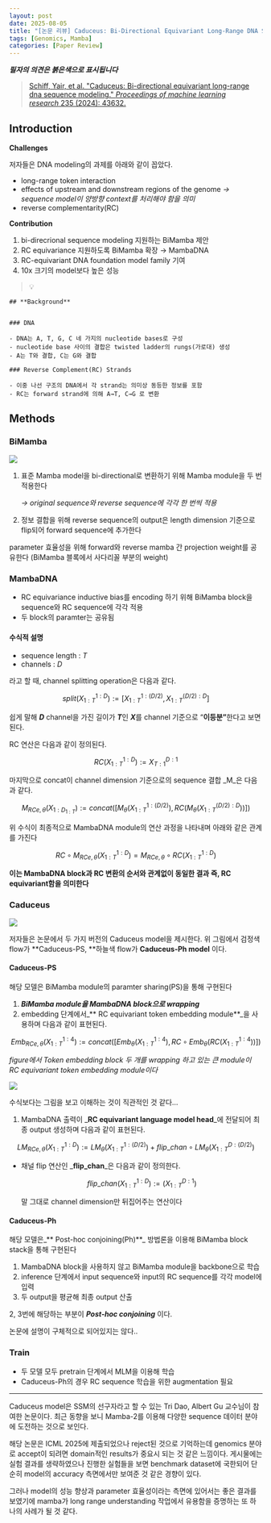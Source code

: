 ```yaml
---
layout: post
date: 2025-08-05
title: "[논문 리뷰] Caduceus: Bi-Directional Equivariant Long-Range DNA Sequence Modeling"
tags: [Genomics, Mamba]
categories: [Paper Review]
---
```


<span class="notion-red">_**필자의 의견은 붉은색으로 표시됩니다**_</span>


> [Schiff, Yair, et al. "Caduceus: Bi-directional equivariant long-range dna sequence modeling." ](https://pmc.ncbi.nlm.nih.gov/articles/PMC12189541/)[_Proceedings of machine learning research_](https://pmc.ncbi.nlm.nih.gov/articles/PMC12189541/)[ 235 (2024): 43632.](https://pmc.ncbi.nlm.nih.gov/articles/PMC12189541/)



## Introduction


**Challenges**


저자들은 DNA modeling의 과제를 아래와 같이 꼽았다.

- long-range token interaction
- effects of upstream and downstream regions of the genome 
_→ sequence model이 양방향 context를 처리해야 함을 의미_
- reverse complementarity(RC)

**Contribution**

1. bi-direcrional sequence modeling 지원하는 BiMamba 제안
1. RC equivariance 지원하도록 BiMamba 확장 → MambaDNA
1. RC-equivariant DNA foundation model family 기여
1. 10x 크기의 model보다 높은 성능

> 💡 


	## **Background**


	### DNA

	- DNA는 A, T, G, C 네 가지의 nucleotide bases로 구성
	- nucleotide base 사이의 결합은 twisted ladder의 rungs(가로대) 생성
	- A는 T와 결합, C는 G와 결합

	### Reverse Complement(RC) Strands

	- 이중 나선 구조의 DNA에서 각 strand는 의미상 동등한 정보를 포함
	- RC는 forward strand에 의해 A→T, C→G 로 변환


## Methods



### BiMamba


![](https://prod-files-secure.s3.us-west-2.amazonaws.com/542b861c-36a8-4051-84e5-8804b6728dba/2c247d59-7815-4980-99f0-8f0d21f445a7/image.png?X-Amz-Algorithm=AWS4-HMAC-SHA256&X-Amz-Content-Sha256=UNSIGNED-PAYLOAD&X-Amz-Credential=ASIAZI2LB466ZI4Y5WUO%2F20250818%2Fus-west-2%2Fs3%2Faws4_request&X-Amz-Date=20250818T042812Z&X-Amz-Expires=3600&X-Amz-Security-Token=IQoJb3JpZ2luX2VjEFMaCXVzLXdlc3QtMiJIMEYCIQDXGmFIT8QBzj0NgxHezVwLkAt7ipgLZRkE%2BcnG4ucPKAIhAPJJjo1Od37vzFOLhFIwoPF3%2F94Lh6cfhkGebdqTnWZwKogECJz%2F%2F%2F%2F%2F%2F%2F%2F%2F%2FwEQABoMNjM3NDIzMTgzODA1IgyrtPjYjDiO78uanBgq3AP821gVyWkEUy7f3dtMWznvlXlgupWXXigY%2BpgxtsAjLVpvQVPTNgXCwF95%2FCKRZEOE1L74F38cvxAtmJI2PHbI7Vov675HDTY6%2F5mmTOR3IGMaQ%2BmFLmAEuaBbedycQEPCD19INM%2F%2FjJDmkUN0cUgnnQG5lN3G9Mgmbi50ux1Lt4izZaRoGE%2FeSV5O%2BrG01Ou0GJf0l3EpgT0GgTgR58h%2B7OmaAoJlMNkymQiIsoEXBGnFxnvyGjUkl4OfNAhZP5fmOdnIjvRfw2Ps163BJIeHQX%2FeQxk0vXqL7WBCTmRRhZm38FCT0zsc%2BLzMv%2BvShCRuC54PYgnromFtZ%2F6uj3cjlZvbNJtATHx1ZflwpS1hRBWz65QkmbflybF5U0N15rN3jdEbVTliDXmrsXgxM%2Be9LcreDUPjNZdSw2QXHU%2BGpU0n7BxCFCOlkOgy67H1n3D%2Fj1WmgRBdvvHvu9BkqzVgXFkGJJkjFV5YzOpAq6TrjI8QTNZHO%2BDIQt9xzFtGTN%2FJ%2FFvh4sLClYl%2B9fujhk0JS7XQ8ujzBmQETLwSDcQrpxtbC%2FSw2Il2ovmjz0cnvFGV9n8lbMbKP1JjUDuodvKorO80ytxV0lf1X3m5JASoOgV3ipj9FbTSFm6d0jD1tYrFBjqkAcKle1p4eiXIh6cnGYSYpCzOVfJw7F48jahKhMSuc%2B6WrZ7H8A8s%2BuNuFkhjwfa2eSuqJPWSgeh6y6Z3cAnpXs5vJMB%2FTNPXZwoxt9fuJm0Rxfyvsj67uAYHSVmpD36UdKzRfv06nJFmUyFXo7G9o825GAMGnyxME3EHjxAuaEMeqN7ohz7uMdRzePD%2Ff%2FId8Vm64KJwHmggqqmE9IgbSLCGyPQ1&X-Amz-Signature=01ffcf27957f4ad38fca34bf8d62ab781dfb1e86fa1dec481a07aca64bac5280&X-Amz-SignedHeaders=host&x-amz-checksum-mode=ENABLED&x-id=GetObject)

1. 표준 Mamba model을 bi-directional로 변환하기 위해 Mamba module을 두 번 적용한다

	_→ original sequence와 reverse sequence에 각각 한 번씩 적용_

1. 정보 결합을 위해 reverse sequence의 output은 length dimension 기준으로 flip되어 forward sequence에 추가한다

parameter 효율성을 위해 forward와 reverse mamba 간 projection weight를 공유한다 (BiMamba 블록에서 사다리꼴 부분의 weight)



### MambaDNA

- RC equivariance inductive bias를 encoding 하기 위해 BiMamba block을 sequence와 RC sequence에 각각 적용
- 두 block의 paramter는 공유됨


#### 수식적 설명

- sequence length : _T_
- channels : _D_

라고 할 때,  channel splitting operation은 다음과 같다.


$$
split(X^{1:D}_{1:T}):=[X^{1:(D/2)}_{1:T},X^{(D/2):D}_{1:T}]
$$


<span class="notion-red">쉽게 말해 </span><span class="notion-red">_**D**_</span><span class="notion-red"> channel을 가진 길이가 </span><span class="notion-red">_**T**_</span><span class="notion-red">인 </span><span class="notion-red">_**X**_</span><span class="notion-red">를 channel 기준으로 “</span><span class="notion-red">**이등분”**</span><span class="notion-red">한다고 보면 된다.</span>


RC 연산은 다음과 같이 정의된다.


$$
RC(X^{1:D}_{1:T}):=X^{D:1}_{T:1}
$$


마지막으로 concat이 channel dimension 기준으로의 sequence 결합 _M_은 다음과 같다.


$$
M_{RCe,\theta}(X_{1:D_{1:T}}):=concat([M_{\theta}(X^{1:(D/2)}_{1:T}),RC(M_{\theta}(X^{(D/2):D}_{1:T}))])
$$


위 수식이 최종적으로 MambaDNA module의 연산 과정을 나타내며 아래와 같은 관계를 가진다


$$
RC\circ M_{RCe,\theta}(X^{1:D}_{1:T}) = M_{RCe,\theta} \circ RC(X^{1:D}_{1:T})
$$


**이는 MambaDNA block과 RC 변환의 순서와 관계없이 동일한 결과 즉, RC equivariant함을 의미한다**



### Caduceus


![](https://prod-files-secure.s3.us-west-2.amazonaws.com/542b861c-36a8-4051-84e5-8804b6728dba/f94a60d7-8145-473b-aef9-7c68d3ec604a/image.png?X-Amz-Algorithm=AWS4-HMAC-SHA256&X-Amz-Content-Sha256=UNSIGNED-PAYLOAD&X-Amz-Credential=ASIAZI2LB466ZI4Y5WUO%2F20250818%2Fus-west-2%2Fs3%2Faws4_request&X-Amz-Date=20250818T042813Z&X-Amz-Expires=3600&X-Amz-Security-Token=IQoJb3JpZ2luX2VjEFMaCXVzLXdlc3QtMiJIMEYCIQDXGmFIT8QBzj0NgxHezVwLkAt7ipgLZRkE%2BcnG4ucPKAIhAPJJjo1Od37vzFOLhFIwoPF3%2F94Lh6cfhkGebdqTnWZwKogECJz%2F%2F%2F%2F%2F%2F%2F%2F%2F%2FwEQABoMNjM3NDIzMTgzODA1IgyrtPjYjDiO78uanBgq3AP821gVyWkEUy7f3dtMWznvlXlgupWXXigY%2BpgxtsAjLVpvQVPTNgXCwF95%2FCKRZEOE1L74F38cvxAtmJI2PHbI7Vov675HDTY6%2F5mmTOR3IGMaQ%2BmFLmAEuaBbedycQEPCD19INM%2F%2FjJDmkUN0cUgnnQG5lN3G9Mgmbi50ux1Lt4izZaRoGE%2FeSV5O%2BrG01Ou0GJf0l3EpgT0GgTgR58h%2B7OmaAoJlMNkymQiIsoEXBGnFxnvyGjUkl4OfNAhZP5fmOdnIjvRfw2Ps163BJIeHQX%2FeQxk0vXqL7WBCTmRRhZm38FCT0zsc%2BLzMv%2BvShCRuC54PYgnromFtZ%2F6uj3cjlZvbNJtATHx1ZflwpS1hRBWz65QkmbflybF5U0N15rN3jdEbVTliDXmrsXgxM%2Be9LcreDUPjNZdSw2QXHU%2BGpU0n7BxCFCOlkOgy67H1n3D%2Fj1WmgRBdvvHvu9BkqzVgXFkGJJkjFV5YzOpAq6TrjI8QTNZHO%2BDIQt9xzFtGTN%2FJ%2FFvh4sLClYl%2B9fujhk0JS7XQ8ujzBmQETLwSDcQrpxtbC%2FSw2Il2ovmjz0cnvFGV9n8lbMbKP1JjUDuodvKorO80ytxV0lf1X3m5JASoOgV3ipj9FbTSFm6d0jD1tYrFBjqkAcKle1p4eiXIh6cnGYSYpCzOVfJw7F48jahKhMSuc%2B6WrZ7H8A8s%2BuNuFkhjwfa2eSuqJPWSgeh6y6Z3cAnpXs5vJMB%2FTNPXZwoxt9fuJm0Rxfyvsj67uAYHSVmpD36UdKzRfv06nJFmUyFXo7G9o825GAMGnyxME3EHjxAuaEMeqN7ohz7uMdRzePD%2Ff%2FId8Vm64KJwHmggqqmE9IgbSLCGyPQ1&X-Amz-Signature=e9f04f5d573b60b81f6b069782e7007975a80b9b3824611fbf33dd8a00945783&X-Amz-SignedHeaders=host&x-amz-checksum-mode=ENABLED&x-id=GetObject)


저자들은 논문에서 두 가지 버전의 Caduceus model을 제시한다. 위 그림에서 검정색 flow가 **Caduceus-PS, **하늘색 flow가 **Caduceus-Ph model** 이다.



#### Caduceus-PS


해당 모델은 BiMamba module의 paramter sharing(PS)을 통해 구현된다

1. _**BiMamba module을 MambaDNA block으로 wrapping**_
1. embedding 단계에서_** RC equivariant token embedding module**_을 사용하며 다음과 같이 표현된다.

$$
Emb_{RCe,\theta}(X^{1:4}_{1:T}):=concat([Emb_{\theta}(X^{1:4}_{1:T}),RC \circ Emb_{\theta}(RC(X^{1:4}_{1:T}))])
$$


_figure에서 Token embedding block 두 개를 wrapping 하고 있는 큰 module이 RC equivariant token embedding module이다_


![](https://prod-files-secure.s3.us-west-2.amazonaws.com/542b861c-36a8-4051-84e5-8804b6728dba/b175e4da-71eb-4e91-8c23-a06dabe673c9/image.png?X-Amz-Algorithm=AWS4-HMAC-SHA256&X-Amz-Content-Sha256=UNSIGNED-PAYLOAD&X-Amz-Credential=ASIAZI2LB466ZI4Y5WUO%2F20250818%2Fus-west-2%2Fs3%2Faws4_request&X-Amz-Date=20250818T042814Z&X-Amz-Expires=3600&X-Amz-Security-Token=IQoJb3JpZ2luX2VjEFMaCXVzLXdlc3QtMiJIMEYCIQDXGmFIT8QBzj0NgxHezVwLkAt7ipgLZRkE%2BcnG4ucPKAIhAPJJjo1Od37vzFOLhFIwoPF3%2F94Lh6cfhkGebdqTnWZwKogECJz%2F%2F%2F%2F%2F%2F%2F%2F%2F%2FwEQABoMNjM3NDIzMTgzODA1IgyrtPjYjDiO78uanBgq3AP821gVyWkEUy7f3dtMWznvlXlgupWXXigY%2BpgxtsAjLVpvQVPTNgXCwF95%2FCKRZEOE1L74F38cvxAtmJI2PHbI7Vov675HDTY6%2F5mmTOR3IGMaQ%2BmFLmAEuaBbedycQEPCD19INM%2F%2FjJDmkUN0cUgnnQG5lN3G9Mgmbi50ux1Lt4izZaRoGE%2FeSV5O%2BrG01Ou0GJf0l3EpgT0GgTgR58h%2B7OmaAoJlMNkymQiIsoEXBGnFxnvyGjUkl4OfNAhZP5fmOdnIjvRfw2Ps163BJIeHQX%2FeQxk0vXqL7WBCTmRRhZm38FCT0zsc%2BLzMv%2BvShCRuC54PYgnromFtZ%2F6uj3cjlZvbNJtATHx1ZflwpS1hRBWz65QkmbflybF5U0N15rN3jdEbVTliDXmrsXgxM%2Be9LcreDUPjNZdSw2QXHU%2BGpU0n7BxCFCOlkOgy67H1n3D%2Fj1WmgRBdvvHvu9BkqzVgXFkGJJkjFV5YzOpAq6TrjI8QTNZHO%2BDIQt9xzFtGTN%2FJ%2FFvh4sLClYl%2B9fujhk0JS7XQ8ujzBmQETLwSDcQrpxtbC%2FSw2Il2ovmjz0cnvFGV9n8lbMbKP1JjUDuodvKorO80ytxV0lf1X3m5JASoOgV3ipj9FbTSFm6d0jD1tYrFBjqkAcKle1p4eiXIh6cnGYSYpCzOVfJw7F48jahKhMSuc%2B6WrZ7H8A8s%2BuNuFkhjwfa2eSuqJPWSgeh6y6Z3cAnpXs5vJMB%2FTNPXZwoxt9fuJm0Rxfyvsj67uAYHSVmpD36UdKzRfv06nJFmUyFXo7G9o825GAMGnyxME3EHjxAuaEMeqN7ohz7uMdRzePD%2Ff%2FId8Vm64KJwHmggqqmE9IgbSLCGyPQ1&X-Amz-Signature=680b6b29803a5b2dfa4b7d27c6525517b087ff48ecbbe974166e73e6e4ac22d3&X-Amz-SignedHeaders=host&x-amz-checksum-mode=ENABLED&x-id=GetObject)


<span class="notion-red">수식보다는 그림을 보고 이해하는 것이 직관적인 것 같다…</span>

1. MambaDNA 출력이 _**RC equivariant language model head**_에 전달되어 최종 output 생성하며 다음과 같이 표현된다.

$$
LM_{RCe,\theta}(X^{1:D}_{1:T}):= LM_{\theta}(X^{1:(D/2)}_{1:T})+flip\_chan\circ LM_{\theta}(X^{D:(D/2)}_{1:T})
$$

- 채널 flip 연산인 _**flip\_chan**_은 다음과 같이 정의한다.

	$$
	flip\_chan(X^{1:D}_{1:T}):=(X^{D:1}_{1:T})
	$$


	말 그대로 channel dimension만 뒤집어주는 연산이다



#### Caduceus-Ph


해당 모델은_** Post-hoc conjoining(Ph)**_ 방법론을 이용해 BiMamba block stack을 통해 구현된다

1. MambaDNA block을 사용하지 않고 BiMamba module을 backbone으로 학습
1. inference 단계에서 input sequence와 input의 RC sequence를 각각 model에 입력
1. 두 output을 평균해 최종 output 산출

2, 3번에 해당하는 부분이 _**Post-hoc conjoining**_ 이다.


<span class="notion-red">논문에 설명이 구체적으로 되어있지는 않다..</span>



### Train

- 두 모델 모두 pretrain 단계에서 MLM을 이용해 학습
- Caduceus-Ph의 경우 RC sequence 학습을 위한 augmentation 필요

---


<span class="notion-red">Caduceus model은 SSM의 선구자라고 할 수 있는 Tri Dao, Albert Gu 교수님이 참여한 논문이다. 최근 동향을 보니 Mamba-2를 이용해 다양한 sequence 데이터 분야에 도전하는 것으로 보인다.</span>


<span class="notion-red">해당 논문은 ICML 2025에 제출되었으나 reject된 것으로 기억하는데 genomics 분야로 accept이 되려면 domain적인 results가 중요시 되는 것 같은 느낌이다. 게시물에는 실험 결과를 생략하였으나 진행한 실험들을 보면 benchmark dataset에 국한되어 단순히 model의 accuracy 측면에서만 보여준 것 같은 경향이 있다.</span>


<span class="notion-red">그러나 model의 성능 향상과 parameter 효율성이라는 측면에 있어서는 좋은 결과를 보였기에 mamba가 long range understanding 작업에서 유용함을 증명하는 또 하나의 사례가 될 것 같다.</span>

